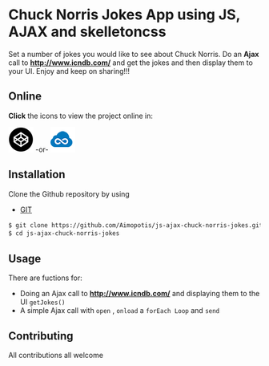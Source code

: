 # Chuck Norris Jokes App using JS, AJAX and skelletoncss
Set a number of jokes you would like to see about Chuck Norris. Do an **Ajax** call to **http://www.icndb.com/** and get the jokes and then display them to your UI. Enjoy and keep on sharing!!! 

## Online 
**Click** the icons to view the project online in:

[![Codepen icon](img/codepen50.png)](https://codepen.io/MorpheusStudio/pen/qoVVvO) 
 -or- 
[![jsfiddle icon](img/jsfiddle50.png)](https://jsfiddle.net/Morpheus_Studio/e2tvud66/)

## Installation
Clone the Github repository by using 
* [GIT](https://git-scm.com/downloads)
```sh
$ git clone https://github.com/Aimopotis/js-ajax-chuck-norris-jokes.git
$ cd js-ajax-chuck-norris-jokes
```
## Usage
There are fuctions for: 

* Doing an Ajax call to **http://www.icndb.com/**  and displaying them to the UI  `getJokes()`
* A simple Ajax call with `open` , `onload` a `forEach Loop` and `send`
 
## Contributing
All contributions all welcome


